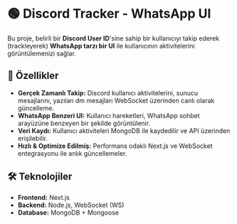 # 🟢 Discord Tracker - WhatsApp UI
Bu proje, belirli bir **Discord User ID**'sine sahip bir kullanıcıyı takip ederek (trackleyerek) **WhatsApp tarzı bir UI** ile kullanıcının aktivitelerini görüntülemenizi sağlar.

## 🚀 Özellikler
- **Gerçek Zamanlı Takip:** Discord kullanıcı aktivitelerini, sunucu mesajlarını, yazılan dm mesajları WebSocket üzerinden canlı olarak güncelleme.
- **WhatsApp Benzeri UI:** Kullanıcı hareketleri, WhatsApp sohbet arayüzüne benzeyen bir şekilde görüntülenir.
- **Veri Kaydı:** Kullanıcı aktiviteleri MongoDB ile kaydedilir ve API üzerinden erişilebilir.
- **Hızlı & Optimize Edilmiş:** Performans odaklı Next.js ve WebSocket entegrasyonu ile anlık güncellemeler.

## 🛠️ Teknolojiler
- **Frontend:** Next.js
- **Backend:** Node.js, WebSocket (WS)
- **Database:** MongoDB + Mongoose
